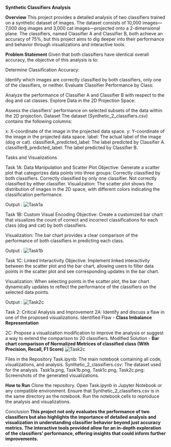 **Synthetic Classifiers Analysis**

**Overview**
This project provides a detailed analysis of two classifiers trained on a synthetic dataset of images. The dataset consists of 10,000 images—7,000 dog images and 3,000 cat images—projected onto a 2-dimensional plane. The classifiers, named Classifier A and Classifier B, both achieve an accuracy of 75%, but this project aims to dig deeper into their performance and behavior through visualizations and interactive tools.

**Problem Statement**
Given that both classifiers have identical overall accuracy, the objective of this analysis is to:

Determine Classification Accuracy:

Identify which images are correctly classified by both classifiers, only one of the classifiers, or neither.
Evaluate Classifier Performance by Class:

Analyze the performance of Classifier A and Classifier B with respect to the dog and cat classes.
Explore Data in the 2D Projection Space:

Assess the classifiers' performance on selected subsets of the data within the 2D projection.
Dataset
The dataset (Synthetic_2_classifiers.csv) contains the following columns:

x: X-coordinate of the image in the projected data space.
y: Y-coordinate of the image in the projected data space.
label: The actual label of the image (dog or cat).
classifierA_predicted_label: The label predicted by Classifier A.
classifierB_predicted_label: The label predicted by Classifier B.


Tasks and Visualizations

Task 1A: Data Manipulation and Scatter Plot
Objective: Generate a scatter plot that categorizes data points into three groups:
Correctly classified by both classifiers.
Correctly classified by only one classifier.
Not correctly classified by either classifier.
Visualization: The scatter plot shows the distribution of images in the 2D space, with different colors indicating the classification performance.

Output : 
![Task1a](https://github.com/user-attachments/assets/76a4a7fd-dffc-4f73-ab7e-21cc28a07dbd)

Task 1B: Custom Visual Encoding
Objective: Create a customized bar chart that visualizes the count of correct and incorrect classifications for each class (dog and cat) by both classifiers.

Visualization: The bar chart provides a clear comparison of the performance of both classifiers in predicting each class.

Output : ![Task1b](https://github.com/user-attachments/assets/d109cf77-a76a-4fa1-8596-5e906a23e501)


Task 1C: Linked Interactivity
Objective: Implement linked interactivity between the scatter plot and the bar chart, allowing users to filter data points in the scatter plot and see corresponding updates in the bar chart.

Visualization: When selecting points in the scatter plot, the bar chart dynamically updates to reflect the performance of the classifiers on the selected data points.

Output : ![Task2c](https://github.com/user-attachments/assets/86574da9-065d-4f80-ac41-748734d43693)


Task 2: Critical Analysis and Improvement
2A: Identify and discuss a flaw in one of the proposed visualizations.
    Identified Flaw - **Class Imbalance Representation**

2C: Propose a visualization modification to improve the analysis or suggest a way to extend the comparison to 20 classifiers.
    Modified Solution - **Bar chart comparison of Normalized Metrices of classified class (With Precision, Recall, F1 Score)**
![Task2c](https://github.com/user-attachments/assets/4774331a-0c84-4d5c-aadc-5ca9af2b3920)

    

Files in the Repository
Task.ipynb: The main notebook containing all code, visualizations, and analysis.
Synthetic_2_classifiers.csv: The dataset used for the analysis.
Task1a.png, Task1b.png, Task1c.png, Task2c.png: Screenshots of the generated visualizations.

**How to Run**
Clone the repository.
Open Task.ipynb in Jupyter Notebook or any compatible environment.
Ensure that Synthetic_2_classifiers.csv is in the same directory as the notebook.
Run the notebook cells to reproduce the analysis and visualizations.


Conclusion
**This project not only evaluates the performance of two classifiers but also highlights the importance of detailed analysis and visualization in understanding classifier behavior beyond just accuracy metrics. The interactive tools provided allow for an in-depth exploration of the classifiers' performance, offering insights that could inform further improvements.**
